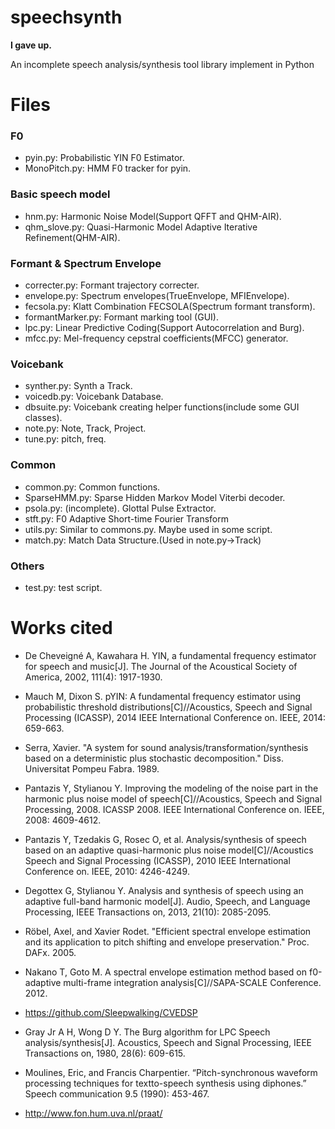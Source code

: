 # speechsynth
**I gave up.**

An incomplete speech analysis/synthesis tool library implement in Python

# Files

### F0
* pyin.py: Probabilistic YIN F0 Estimator.
* MonoPitch.py: HMM F0 tracker for pyin.

### Basic speech model
* hnm.py: Harmonic Noise Model(Support QFFT and QHM-AIR).
* qhm_slove.py: Quasi-Harmonic Model Adaptive Iterative Refinement(QHM-AIR).

### Formant & Spectrum Envelope
* correcter.py: Formant trajectory correcter.
* envelope.py: Spectrum envelopes(TrueEnvelope, MFIEnvelope).
* fecsola.py: Klatt Combination FECSOLA(Spectrum formant transform).
* formantMarker.py: Formant marking tool (GUI).
* lpc.py: Linear Predictive Coding(Support Autocorrelation and Burg).
* mfcc.py: Mel-frequency cepstral coefficients(MFCC) generator.

### Voicebank
* synther.py: Synth a Track.
* voicedb.py: Voicebank Database.
* dbsuite.py: Voicebank creating helper functions(include some GUI classes).
* note.py: Note, Track, Project.
* tune.py: pitch, freq.

### Common
* common.py: Common functions.
* SparseHMM.py: Sparse Hidden Markov Model Viterbi decoder.
* psola.py: (incomplete). Glottal Pulse Extractor.
* stft.py: F0 Adaptive Short-time Fourier Transform
* utils.py: Similar to commons.py. Maybe used in some script.
* match.py: Match Data Structure.(Used in note.py->Track)

### Others
* test.py: test script.

# Works cited
* De Cheveigné A, Kawahara H. YIN, a fundamental frequency estimator for speech and music[J]. The Journal of the Acoustical Society of America, 2002, 111(4): 1917-1930.

* Mauch M, Dixon S. pYIN: A fundamental frequency estimator using probabilistic threshold distributions[C]//Acoustics, Speech and Signal Processing (ICASSP), 2014 IEEE International Conference on. IEEE, 2014: 659-663.

* Serra, Xavier. "A system for sound analysis/transformation/synthesis based on a deterministic plus stochastic decomposition." Diss. Universitat Pompeu Fabra. 1989.

* Pantazis Y, Stylianou Y. Improving the modeling of the noise part in the harmonic plus noise model of speech[C]//Acoustics, Speech and Signal Processing, 2008. ICASSP 2008. IEEE International Conference on. IEEE, 2008: 4609-4612.

* Pantazis Y, Tzedakis G, Rosec O, et al. Analysis/synthesis of speech based on an adaptive quasi-harmonic plus noise model[C]//Acoustics Speech and Signal Processing (ICASSP), 2010 IEEE International Conference on. IEEE, 2010: 4246-4249.

* Degottex G, Stylianou Y. Analysis and synthesis of speech using an adaptive full-band harmonic model[J]. Audio, Speech, and Language Processing, IEEE Transactions on, 2013, 21(10): 2085-2095.

* Röbel, Axel, and Xavier Rodet. "Efficient spectral envelope estimation and its application to pitch shifting and envelope preservation." Proc. DAFx. 2005.

* Nakano T, Goto M. A spectral envelope estimation method based on f0-adaptive multi-frame integration analysis[C]//SAPA-SCALE Conference. 2012.

* https://github.com/Sleepwalking/CVEDSP

* Gray Jr A H, Wong D Y. The Burg algorithm for LPC Speech analysis/synthesis[J]. Acoustics, Speech and Signal Processing, IEEE Transactions on, 1980, 28(6): 609-615.

* Moulines, Eric, and Francis Charpentier. “Pitch-synchronous waveform processing techniques for textto-speech synthesis using diphones.” Speech communication 9.5 (1990): 453-467.

* http://www.fon.hum.uva.nl/praat/
